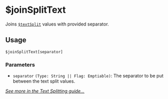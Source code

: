 # $joinSplitText
Joins [`$textSplit`](./textSplit.md) values with provided separator.

## Usage
```
$joinSplitText[separator]
```

### Parameters
- `separator` `(Type: String || Flag: Emptiable)`: The separator to be put between the text split values.

[*See more in the Text Splitting guide...*](../guides/textSplitting.md)
